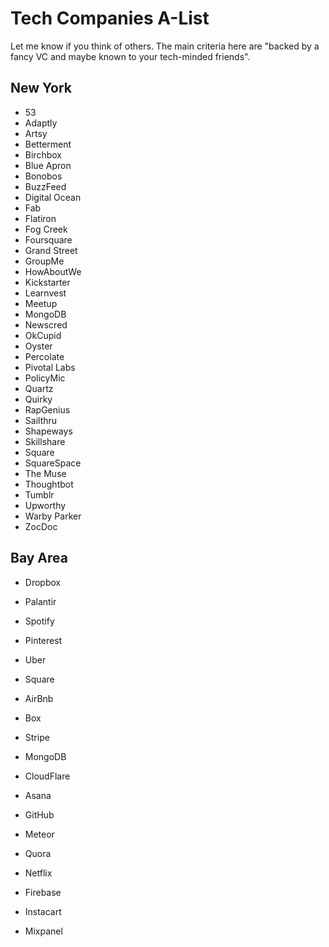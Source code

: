 # Tech Companies A-List

Let me know if you think of others. The main criteria here are "backed
by a fancy VC and maybe known to your tech-minded friends".

## New York

* 53
* Adaptly
* Artsy
* Betterment
* Birchbox
* Blue Apron
* Bonobos
* BuzzFeed
* Digital Ocean
* Fab
* Flatiron
* Fog Creek
* Foursquare
* Grand Street
* GroupMe
* HowAboutWe
* Kickstarter
* Learnvest
* Meetup
* MongoDB
* Newscred
* OkCupid
* Oyster
* Percolate
* Pivotal Labs
* PolicyMic
* Quartz
* Quirky
* RapGenius
* Sailthru
* Shapeways
* Skillshare
* Square
* SquareSpace
* The Muse
* Thoughtbot
* Tumblr
* Upworthy
* Warby Parker
* ZocDoc

## Bay Area

* Dropbox
* Palantir
* Spotify
* Pinterest
* Uber
* Square
* AirBnb
* Box
* Stripe
* MongoDB
* CloudFlare

* Asana
* GitHub
* Meteor
* Quora
* Netflix
* Firebase
* Instacart
* Mixpanel

